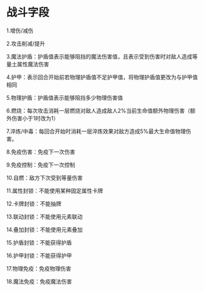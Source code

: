 # 战斗字段

1.增伤/减伤

2.攻击削减/提升

3.魔法护盾：护盾值表示能够阻挡的魔法伤害值，且表示受到伤害时对敌人造成等量土属性魔法伤害

4.护甲：表示回合开始前若物理护盾值不足护甲值，将物理护盾值更改为与护甲值相同

5.物理护盾：护盾值表示能够阻挡多少物理伤害值

6.燃烧：每次攻击消耗一层燃烧对敌人造成敌人2%当前生命值额外物理伤害（额外伤害小于1时改为1）

7.淬炼/中毒：每回合开始时消耗一层淬炼效果对敌方造成5%最大生命值物理伤害。

8.免疫伤害：免疫下一次伤害

9.免疫控制：免疫下一次控制

10.自燃：敌方下次受到等量伤害

11.属性封锁：不能使用某种固定属性卡牌

12.卡牌封锁：不能抽牌

13.联动封锁：不能使用元素联动

14.叠加封锁：不能使用元素叠加

15.护盾封锁：不能获得护盾

16.护甲封锁：不能获得护甲

17.物理免疫：免疫物理伤害

18.魔法免疫：免疫魔法伤害

